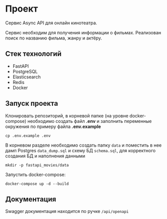 # Проект 

Сервис Async API для онлайн кинотеатра.

Сервис необходим для получения информации о фильмах. Реализован поиск по названию фильма, жанру и актёру.

## Стек технологий

- FastAPI
- PostgreSQL
- Elasticsearch
- Redis
- Docker

## Запуск проекта

Клонировать репозиторий, в корневой папке (на уровне docker-compose) необходимо создать файл **.env** и заполнить переменные окружения 
по примеру файла **.env.example**
```
cp .env.example .env
```

В корневом разделе необходимо создать папку `data` и поместить в нее дамп Postgres `data_dump.sql` и схему БД `schema.sql`, для корректного создания БД и наполнения данными 
```
mkdir -p fastapi_movies/data
```

Запустить docker-compose:
```
docker-compose up -d --build
```

## Документация
Swagger документация находится по ручке `/api/openapi`

